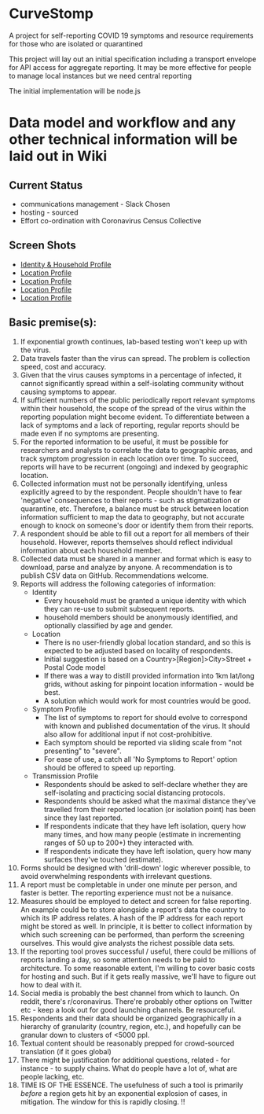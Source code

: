 # CurveStomp
A project for self-reporting COVID 19 symptoms and resource requirements for those who are
isolated or quarantined 

This project will lay out an initial specification including a transport envelope for API access
for aggregate reporting. It may be more effective for people to manage local instances but we need
central reporting 

The initial implementation will be node.js



# Data model and workflow and any other technical information will be laid out in Wiki 

## Current Status
 * communications management - Slack Chosen
 * hosting - sourced
 * Effort co-ordination with Coronavirus Census Collective

## Screen Shots
 * [Identity & Household Profile](https://raw.githubusercontent.com/CHGLongStone/CurveStomp/master/screenshots/identity_household_profile.jpg)
 * [Location Profile](https://raw.githubusercontent.com/CHGLongStone/CurveStomp/master/screenshots/location_profile.jpg)
 * [Location Profile](https://raw.githubusercontent.com/CHGLongStone/CurveStomp/master/screenshots/location_profile_1_step_out.jpg)
 * [Location Profile](https://raw.githubusercontent.com/CHGLongStone/CurveStomp/master/screenshots/location_profile_2_step_out.jpg)
 * [Location Profile](https://raw.githubusercontent.com/CHGLongStone/CurveStomp/master/screenshots/location_profile_max_step_out.jpg)

## Basic premise(s):
1.  If exponential growth continues, lab-based testing won't keep up with the virus.
2.  Data travels faster than the virus can spread. The problem is collection speed, cost and
    accuracy.
3.  Given that the virus causes symptoms in a percentage of infected, it cannot significantly spread
    within a self-isolating community without causing symptoms to appear.
4.  If sufficient numbers of the public periodically report relevant symptoms within their
    household, the scope of the spread of the virus within the reporting population might become
    evident. To differentiate between a lack of symptoms and a lack of reporting, regular reports
    should be made even if no symptoms are presenting. 
5.  For the reported information to be useful, it must be possible for researchers and
    analysts to correlate the data to geographic areas, and track symptom progression in each
    location over time. To succeed, reports will have to be recurrent (ongoing) and indexed
    by geographic location.
6.  Collected information must not be personally identifying, unless explicitly agreed to by
    the respondent. People shouldn't have to fear 'negative' consequences to their reports - such as
    stigmatization or quarantine, etc. Therefore, a balance must be struck between location
    information sufficient to map the data to geography, but not accurate enough to knock on
    someone's door or identify them from their reports.
7.  A respondent should be able to fill out a report for all members of their household. However, 
    reports themselves should reflect individual information about each household member.
8.  Collected data must be shared in a manner and format which is easy to download, parse and
    analyze by anyone. A recommendation is to publish CSV data on GitHub. Recommendations welcome.
9.  Reports will address the following categories of information: 
    * Identity
        * Every household must be granted a unique identity with which they can re-use to submit
         subsequent reports.
        * household members should be anonymously identified, and optionally classified by age
         and gender.
    * Location 
        *   There is no user-friendly global location standard, and so this is expected to be
            adjusted based on locality of respondents.
        *   Initial suggestion is based on a Country>[Region]>City>Street + Postal Code model 
        *   If there was a way to distill provided information into 1km lat/long grids, without
            asking for pinpoint location information - would be best.
        *   A solution which would work for most countries would be good.
    * Symptom Profile
        *   The list of symptoms to report for should evolve to correspond with known and
            published documentation of the virus. It should also allow for additional input if
            not cost-prohibitive. 
        *   Each symptom should be reported via sliding scale from "not presenting" to "severe".
        *   For ease of use, a catch all 'No Symptoms to Report' option should be offered to
            speed up reporting. 
    * Transmission Profile
        *   Respondents should be asked to self-declare whether they are self-isolating and
            practicing social distancing protocols. 
        *   Respondents should be asked what the maximal distance they've travelled from their
            reported location (or isolation point) has been since they last reported. 
        *   If respondents indicate that they have left isolation, query how many times, and how
            many people (estimate in incrementing ranges of 50 up to 200+) they interacted with.
        *   If respondents indicate they have left isolation, query how many surfaces they've
            touched (estimate). 
10. Forms should be designed with 'drill-down' logic wherever possible, to avoid overwhelming
    respondents with irrelevant questions.
11. A report must be completable in under one minute per person, and faster is better. The
    reporting experience must not be a nuisance.
11. Measures should be employed to detect and screen for false reporting. An example could
    be to store alongside a report's data the country to which its IP address relates. A
    hash of the IP address for each report might be stored as well. In principle, it is better to
    collect information by which such screening can be performed, than perform the screening
    ourselves. This would give analysts the richest possible data sets.
12. If the reporting tool proves successful / useful, there could be millions of reports landing
    a day, so some attention needs to be paid to architecture. To some reasonable extent, I'm
    willing to cover basic costs for hosting and such. But if it gets really massive, we'll have to
     figure out how to deal with it.
13. Social media is probably the best channel from which to launch. On reddit, there's 
    r/coronavirus. There're probably other options on Twitter etc - keep a look out for good 
    launching channels. Be resourceful.
14. Respondents and their data should be organized geographically in a hierarchy of granularity 
    (country, region, etc.), and hopefully can be granular down to clusters of <5000 ppl.
15. Textual content should be reasonably prepped for crowd-sourced translation (if it goes global)
16. There might be justification for additional questions, related - for instance - to supply
    chains. What do people have a lot of, what are people lacking, etc.
17. TIME IS OF THE ESSENCE. The usefulness of such a tool is primarily _before_ a region gets hit
    by an exponential explosion of cases, in mitigation. The window for this is rapidly closing. !!

